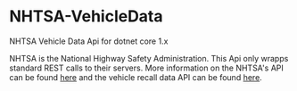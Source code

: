 # NHTSA-VehicleData
NHTSA Vehicle Data Api for dotnet core 1.x

NHTSA is the National Highway Safety Administration. This Api only wrapps standard REST calls to their servers. 
More information on the NHTSA's API can be found [here](https://vpic.nhtsa.dot.gov/api/)
and the vehicle recall data API can be found [here](https://one.nhtsa.gov/webapi/Default.aspx?Recalls/API/83).
